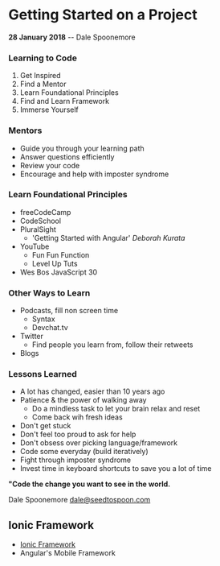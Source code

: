 # Getting Started on a Project
**28 January 2018** -- Dale Spoonemore

### Learning to Code
1. Get Inspired
2. Find a Mentor
3. Learn Foundational Principles
4. Find and Learn Framework
5. Immerse Yourself

### Mentors
- Guide you through your learning path
- Answer questions efficiently
- Review your code
- Encourage and help with imposter syndrome

### Learn Foundational Principles
- freeCodeCamp
- CodeSchool
- PluralSight
    - 'Getting Started with Angular' *Deborah Kurata*
- YouTube
    - Fun Fun Function
    - Level Up Tuts
- Wes Bos JavaScript 30

### Other Ways to Learn
- Podcasts, fill non screen time
    - Syntax
    - Devchat.tv
- Twitter
    - Find people you learn from, follow their retweets
- Blogs

### Lessons Learned
- A lot has changed, easier than 10 years ago
- Patience & the power of walking away
    - Do a mindless task to let your brain relax and reset
    - Come back wih fresh ideas
- Don't get stuck
- Don't feel too proud to ask for help
- Don't obsess over picking language/framework
- Code some everyday (build iteratively)
- Fight through imposter syndrome
- Invest time in keyboard shortcuts to save you a lot of time

**"Code the change you want to see in the world.**

Dale Spoonemore
dale@seedtospoon.com

## Ionic Framework
- [Ionic Framework](https://www.ionicframework.com)  
- Angular's Mobile Framework
